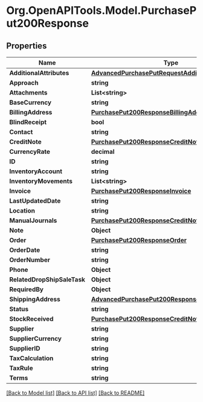 # Org.OpenAPITools.Model.PurchasePut200Response

## Properties

Name | Type | Description | Notes
------------ | ------------- | ------------- | -------------
**AdditionalAttributes** | [**AdvancedPurchasePutRequestAdditionalAttributes**](AdvancedPurchasePutRequestAdditionalAttributes.md) |  | [optional] 
**Approach** | **string** |  | [optional] 
**Attachments** | **List&lt;string&gt;** |  | [optional] 
**BaseCurrency** | **string** |  | [optional] 
**BillingAddress** | [**PurchasePut200ResponseBillingAddress**](PurchasePut200ResponseBillingAddress.md) |  | [optional] 
**BlindReceipt** | **bool** |  | [optional] 
**Contact** | **string** |  | [optional] 
**CreditNote** | [**PurchasePut200ResponseCreditNote**](PurchasePut200ResponseCreditNote.md) |  | [optional] 
**CurrencyRate** | **decimal** |  | [optional] 
**ID** | **string** |  | [optional] 
**InventoryAccount** | **string** |  | [optional] 
**InventoryMovements** | **List&lt;string&gt;** |  | [optional] 
**Invoice** | [**PurchasePut200ResponseInvoice**](PurchasePut200ResponseInvoice.md) |  | [optional] 
**LastUpdatedDate** | **string** |  | [optional] 
**Location** | **string** |  | [optional] 
**ManualJournals** | [**PurchasePut200ResponseCreditNoteUnstock**](PurchasePut200ResponseCreditNoteUnstock.md) |  | [optional] 
**Note** | **Object** |  | [optional] 
**Order** | [**PurchasePut200ResponseOrder**](PurchasePut200ResponseOrder.md) |  | [optional] 
**OrderDate** | **string** |  | [optional] 
**OrderNumber** | **string** |  | [optional] 
**Phone** | **Object** |  | [optional] 
**RelatedDropShipSaleTask** | **Object** |  | [optional] 
**RequiredBy** | **Object** |  | [optional] 
**ShippingAddress** | [**AdvancedPurchasePut200ResponseShippingAddress**](AdvancedPurchasePut200ResponseShippingAddress.md) |  | [optional] 
**Status** | **string** |  | [optional] 
**StockReceived** | [**PurchasePut200ResponseCreditNoteUnstock**](PurchasePut200ResponseCreditNoteUnstock.md) |  | [optional] 
**Supplier** | **string** |  | [optional] 
**SupplierCurrency** | **string** |  | [optional] 
**SupplierID** | **string** |  | [optional] 
**TaxCalculation** | **string** |  | [optional] 
**TaxRule** | **string** |  | [optional] 
**Terms** | **string** |  | [optional] 

[[Back to Model list]](../README.md#documentation-for-models) [[Back to API list]](../README.md#documentation-for-api-endpoints) [[Back to README]](../README.md)

